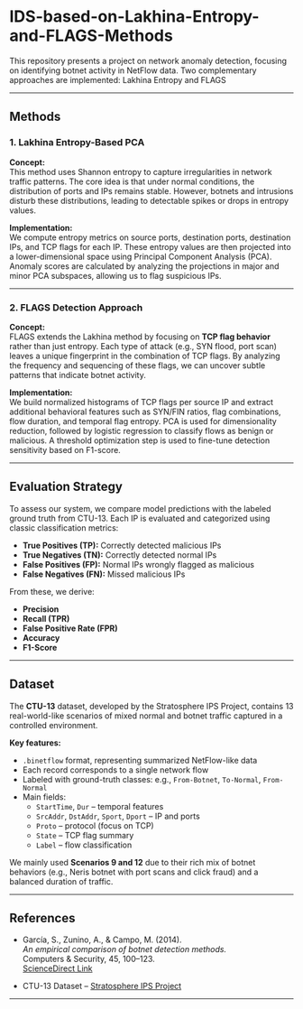 # IDS-based-on-Lakhina-Entropy-and-FLAGS-Methods
This repository presents a project on network anomaly detection, focusing on identifying botnet activity in NetFlow data. Two complementary approaches are implemented: Lakhina Entropy and  FLAGS 


---

##  Methods

### 1. Lakhina Entropy-Based PCA

**Concept:**  
This method  uses Shannon entropy to capture irregularities in network traffic patterns. The core idea is that under normal conditions, the distribution of ports and IPs remains stable. However, botnets and intrusions disturb these distributions, leading to detectable spikes or drops in entropy values.

**Implementation:**  
We compute entropy metrics on source ports, destination ports, destination IPs, and TCP flags for each IP. These entropy values are then projected into a lower-dimensional space using Principal Component Analysis (PCA). Anomaly scores are calculated by analyzing the projections in major and minor PCA subspaces, allowing us to flag suspicious IPs.

---

### 2. FLAGS Detection Approach

**Concept:**  
FLAGS extends the Lakhina method by focusing on **TCP flag behavior** rather than just entropy. Each type of attack (e.g., SYN flood, port scan) leaves a unique fingerprint in the combination of TCP flags. By analyzing the frequency and sequencing of these flags, we can uncover subtle patterns that indicate botnet activity.

**Implementation:**  
We build normalized histograms of TCP flags per source IP and extract additional behavioral features such as SYN/FIN ratios, flag combinations, flow duration, and temporal flag entropy. PCA is used for dimensionality reduction, followed by logistic regression to classify flows as benign or malicious. A threshold optimization step is used to fine-tune detection sensitivity based on F1-score.

---

## Evaluation Strategy

To assess our system, we compare model predictions with the labeled ground truth from CTU-13. Each IP is evaluated and categorized using classic classification metrics:

- **True Positives (TP):** Correctly detected malicious IPs  
- **True Negatives (TN):** Correctly detected normal IPs  
- **False Positives (FP):** Normal IPs wrongly flagged as malicious  
- **False Negatives (FN):** Missed malicious IPs  

From these, we derive:
- **Precision**
- **Recall (TPR)**
- **False Positive Rate (FPR)**
- **Accuracy**
- **F1-Score**

---

## Dataset

The **CTU-13** dataset, developed by the Stratosphere IPS Project, contains 13 real-world-like scenarios of mixed normal and botnet traffic captured in a controlled environment.

**Key features:**
- `.binetflow` format, representing summarized NetFlow-like data
- Each record corresponds to a single network flow
- Labeled with ground-truth classes: e.g., `From-Botnet`, `To-Normal`, `From-Normal`
- Main fields:  
  - `StartTime`, `Dur` – temporal features  
  - `SrcAddr`, `DstAddr`, `Sport`, `Dport` – IP and ports  
  - `Proto` – protocol (focus on TCP)  
  - `State` – TCP flag summary  
  - `Label` – flow classification  

We mainly used **Scenarios 9 and 12** due to their rich mix of botnet behaviors (e.g., Neris botnet with port scans and click fraud) and a balanced duration of traffic.

---

## References

- García, S., Zunino, A., & Campo, M. (2014).  
  *An empirical comparison of botnet detection methods.*  
  Computers & Security, 45, 100–123.  
  [ScienceDirect Link](https://www.sciencedirect.com/science/article/pii/S0167404814000923)

- CTU-13 Dataset – [Stratosphere IPS Project](https://www.stratosphereips.org/datasets-ctu13)

---
